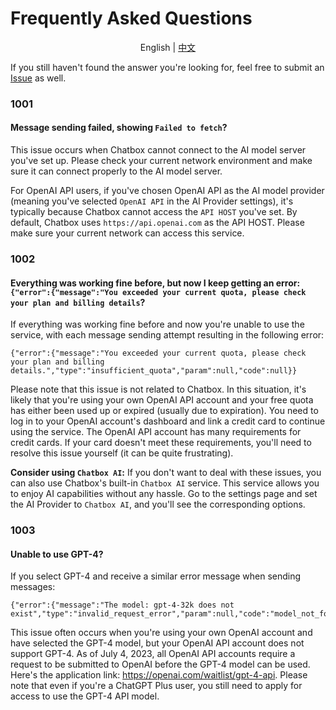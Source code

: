 # Frequently Asked Questions

<p align="center">
    English | <a href="./FAQ-CN.md">中文</a>
</p>

If you still haven't found the answer you're looking for, feel free to submit an [Issue](https://github.com/Bin-Huang/chatbox/issues/new/choose) as well.

### 1001

#### Message sending failed, showing `Failed to fetch`?

This issue occurs when Chatbox cannot connect to the AI model server you've set up. Please check your current network environment and make sure it can connect properly to the AI model server.

For OpenAI API users, if you've chosen OpenAI API as the AI model provider (meaning you've selected `OpenAI API` in the AI Provider settings), it's typically because Chatbox cannot access the `API HOST` you've set. By default, Chatbox uses `https://api.openai.com` as the API HOST. Please make sure your current network can access this service.

### 1002

#### Everything was working fine before, but now I keep getting an error: `{"error":{"message":"You exceeded your current quota, please check your plan and billing details`?

If everything was working fine before and now you're unable to use the service, with each message sending attempt resulting in the following error:

```
{"error":{"message":"You exceeded your current quota, please check your plan and billing details.","type":"insufficient_quota","param":null,"code":null}}
```

Please note that this issue is not related to Chatbox. In this situation, it's likely that you're using your own OpenAI API account and your free quota has either been used up or expired (usually due to expiration). You need to log in to your OpenAI account's dashboard and link a credit card to continue using the service. The OpenAI API account has many requirements for credit cards. If your card doesn't meet these requirements, you'll need to resolve this issue yourself (it can be quite frustrating).

**Consider using `Chatbox AI`:** If you don't want to deal with these issues, you can also use Chatbox's built-in `Chatbox AI` service. This service allows you to enjoy AI capabilities without any hassle. Go to the settings page and set the AI Provider to `Chatbox AI`, and you'll see the corresponding options.

### 1003

#### Unable to use GPT-4?

If you select GPT-4 and receive a similar error message when sending messages:

```
{"error":{"message":"The model: gpt-4-32k does not exist","type":"invalid_request_error","param":null,"code":"model_not_found"}}
```

This issue often occurs when you're using your own OpenAI account and have selected the GPT-4 model, but your OpenAI API account does not support GPT-4. As of July 4, 2023, all OpenAI API accounts require a request to be submitted to OpenAI before the GPT-4 model can be used. Here's the application link: https://openai.com/waitlist/gpt-4-api. Please note that even if you're a ChatGPT Plus user, you still need to apply for access to use the GPT-4 API model.
